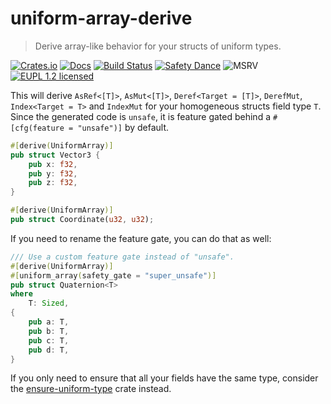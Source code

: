# uniform-array-derive

> Derive array-like behavior for your structs of uniform types.

[![Crates.io][crates-image]][crates-link]
[![Docs][docs-image]][docs-link]
[![Build Status][build-image]][build-link]
[![Safety Dance][safety-image]][safety-link]
![MSRV][msrv-image]
[![EUPL 1.2 licensed][license-eupl-image]][license-eupl-link]

This will derive `AsRef<[T]>`, `AsMut<[T]>`, `Deref<Target = [T]>`, `DerefMut`, `Index<Target = T>` and `IndexMut`
for your homogeneous structs field type `T`. Since the generated code is `unsafe`, it is feature gated behind a
`#[cfg(feature = "unsafe")]` by default.

```rust
#[derive(UniformArray)]
pub struct Vector3 {
    pub x: f32,
    pub y: f32,
    pub z: f32,
}

#[derive(UniformArray)]
pub struct Coordinate(u32, u32);
```

If you need to rename the feature gate, you can do that as well:

```rust
/// Use a custom feature gate instead of "unsafe".
#[derive(UniformArray)]
#[uniform_array(safety_gate = "super_unsafe")]
pub struct Quaternion<T>
where
    T: Sized,
{
    pub a: T,
    pub b: T,
    pub c: T,
    pub d: T,
}
```

If you only need to ensure that all your fields have the same type, consider
the [ensure-uniform-type](https://github.com/sunsided/ensure-uniform-type-rs) crate instead.

[crates-image]: https://img.shields.io/crates/v/uniform-array-derive

[crates-link]: https://crates.io/crates/uniform-array-derive

[docs-image]: https://docs.rs/uniform-array-derive/badge.svg

[docs-link]: https://docs.rs/uniform-array-derive/

[build-image]: https://github.com/sunsided/uniform-array-derive/workflows/Rust/badge.svg

[build-link]: https://github.com/sunsided/uniform-array-derive/actions

[safety-image]: https://img.shields.io/badge/unsafe-optional-success.svg

[safety-link]: https://github.com/rust-secure-code/safety-dance/

[msrv-image]: https://img.shields.io/badge/rustc-1.70+-blue.svg

[license-eupl-image]: https://img.shields.io/badge/license-EUPL_1.2-blue.svg

[license-eupl-link]: https://github.com/sunsided/uniform-array-derive/blob/develop/LICENSE-EUPL

[cc]: https://contributor-covenant.org

